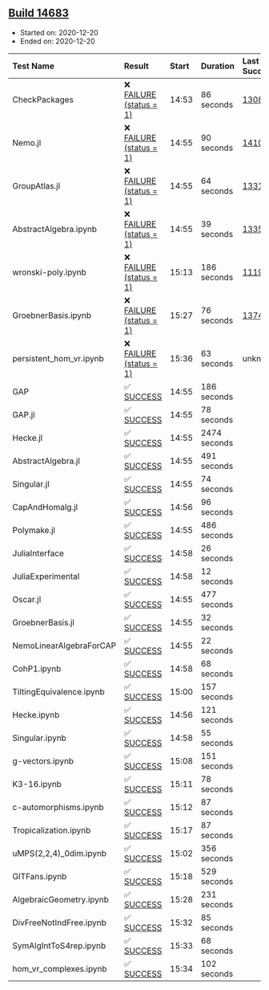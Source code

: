 ## [Build 14683](https://oscarci.mathematik.uni-kl.de/job/oscar/14683/)

* Started on: 2020-12-20
* Ended on: 2020-12-20

| Test Name    | Result | Start | Duration | Last Success | First Failure |
|:-------------|:-------|:------|:---------|:-------------|:--------------|
| CheckPackages | ❌ [FAILURE (status = 1)](https://oscarci.mathematik.uni-kl.de/job/oscar/14683/artifact/logs/build-14683/CheckPackages.log) | 14:53 | 86 seconds | [13085](https://oscarci.mathematik.uni-kl.de/job/oscar/13085/) | [13086](https://oscarci.mathematik.uni-kl.de/job/oscar/13086/) |
| Nemo.jl | ❌ [FAILURE (status = 1)](https://oscarci.mathematik.uni-kl.de/job/oscar/14683/artifact/logs/build-14683/Nemo.jl.log) | 14:55 | 90 seconds | [14101](https://oscarci.mathematik.uni-kl.de/job/oscar/14101/) | [14102](https://oscarci.mathematik.uni-kl.de/job/oscar/14102/) |
| GroupAtlas.jl | ❌ [FAILURE (status = 1)](https://oscarci.mathematik.uni-kl.de/job/oscar/14683/artifact/logs/build-14683/GroupAtlas.jl.log) | 14:55 | 64 seconds | [13311](https://oscarci.mathematik.uni-kl.de/job/oscar/13311/) | [13312](https://oscarci.mathematik.uni-kl.de/job/oscar/13312/) |
| AbstractAlgebra.ipynb | ❌ [FAILURE (status = 1)](https://oscarci.mathematik.uni-kl.de/job/oscar/14683/artifact/logs/build-14683/AbstractAlgebra.ipynb.log) | 14:55 | 39 seconds | [13355](https://oscarci.mathematik.uni-kl.de/job/oscar/13355/) | [13356](https://oscarci.mathematik.uni-kl.de/job/oscar/13356/) |
| wronski-poly.ipynb | ❌ [FAILURE (status = 1)](https://oscarci.mathematik.uni-kl.de/job/oscar/14683/artifact/logs/build-14683/wronski-poly.ipynb.log) | 15:13 | 186 seconds | [11192](https://oscarci.mathematik.uni-kl.de/job/oscar/11192/) | [11193](https://oscarci.mathematik.uni-kl.de/job/oscar/11193/) |
| GroebnerBasis.ipynb | ❌ [FAILURE (status = 1)](https://oscarci.mathematik.uni-kl.de/job/oscar/14683/artifact/logs/build-14683/GroebnerBasis.ipynb.log) | 15:27 | 76 seconds | [13748](https://oscarci.mathematik.uni-kl.de/job/oscar/13748/) | [13749](https://oscarci.mathematik.uni-kl.de/job/oscar/13749/) |
| persistent_hom_vr.ipynb | ❌ [FAILURE (status = 1)](https://oscarci.mathematik.uni-kl.de/job/oscar/14683/artifact/logs/build-14683/persistent_hom_vr.ipynb.log) | 15:36 | 63 seconds | unknown | unknown |
| GAP | ✅ [SUCCESS](https://oscarci.mathematik.uni-kl.de/job/oscar/14683/artifact/logs/build-14683/GAP.log) | 14:55 | 186 seconds |  |  |
| GAP.jl | ✅ [SUCCESS](https://oscarci.mathematik.uni-kl.de/job/oscar/14683/artifact/logs/build-14683/GAP.jl.log) | 14:55 | 78 seconds |  |  |
| Hecke.jl | ✅ [SUCCESS](https://oscarci.mathematik.uni-kl.de/job/oscar/14683/artifact/logs/build-14683/Hecke.jl.log) | 14:55 | 2474 seconds |  |  |
| AbstractAlgebra.jl | ✅ [SUCCESS](https://oscarci.mathematik.uni-kl.de/job/oscar/14683/artifact/logs/build-14683/AbstractAlgebra.jl.log) | 14:55 | 491 seconds |  |  |
| Singular.jl | ✅ [SUCCESS](https://oscarci.mathematik.uni-kl.de/job/oscar/14683/artifact/logs/build-14683/Singular.jl.log) | 14:55 | 74 seconds |  |  |
| CapAndHomalg.jl | ✅ [SUCCESS](https://oscarci.mathematik.uni-kl.de/job/oscar/14683/artifact/logs/build-14683/CapAndHomalg.jl.log) | 14:56 | 96 seconds |  |  |
| Polymake.jl | ✅ [SUCCESS](https://oscarci.mathematik.uni-kl.de/job/oscar/14683/artifact/logs/build-14683/Polymake.jl.log) | 14:55 | 486 seconds |  |  |
| JuliaInterface | ✅ [SUCCESS](https://oscarci.mathematik.uni-kl.de/job/oscar/14683/artifact/logs/build-14683/JuliaInterface.log) | 14:58 | 26 seconds |  |  |
| JuliaExperimental | ✅ [SUCCESS](https://oscarci.mathematik.uni-kl.de/job/oscar/14683/artifact/logs/build-14683/JuliaExperimental.log) | 14:58 | 12 seconds |  |  |
| Oscar.jl | ✅ [SUCCESS](https://oscarci.mathematik.uni-kl.de/job/oscar/14683/artifact/logs/build-14683/Oscar.jl.log) | 14:55 | 477 seconds |  |  |
| GroebnerBasis.jl | ✅ [SUCCESS](https://oscarci.mathematik.uni-kl.de/job/oscar/14683/artifact/logs/build-14683/GroebnerBasis.jl.log) | 14:55 | 32 seconds |  |  |
| NemoLinearAlgebraForCAP | ✅ [SUCCESS](https://oscarci.mathematik.uni-kl.de/job/oscar/14683/artifact/logs/build-14683/NemoLinearAlgebraForCAP.log) | 14:55 | 22 seconds |  |  |
| CohP1.ipynb | ✅ [SUCCESS](https://oscarci.mathematik.uni-kl.de/job/oscar/14683/artifact/logs/build-14683/CohP1.ipynb.log) | 14:58 | 68 seconds |  |  |
| TiltingEquivalence.ipynb | ✅ [SUCCESS](https://oscarci.mathematik.uni-kl.de/job/oscar/14683/artifact/logs/build-14683/TiltingEquivalence.ipynb.log) | 15:00 | 157 seconds |  |  |
| Hecke.ipynb | ✅ [SUCCESS](https://oscarci.mathematik.uni-kl.de/job/oscar/14683/artifact/logs/build-14683/Hecke.ipynb.log) | 14:56 | 121 seconds |  |  |
| Singular.ipynb | ✅ [SUCCESS](https://oscarci.mathematik.uni-kl.de/job/oscar/14683/artifact/logs/build-14683/Singular.ipynb.log) | 14:58 | 55 seconds |  |  |
| g-vectors.ipynb | ✅ [SUCCESS](https://oscarci.mathematik.uni-kl.de/job/oscar/14683/artifact/logs/build-14683/g-vectors.ipynb.log) | 15:08 | 151 seconds |  |  |
| K3-16.ipynb | ✅ [SUCCESS](https://oscarci.mathematik.uni-kl.de/job/oscar/14683/artifact/logs/build-14683/K3-16.ipynb.log) | 15:11 | 78 seconds |  |  |
| c-automorphisms.ipynb | ✅ [SUCCESS](https://oscarci.mathematik.uni-kl.de/job/oscar/14683/artifact/logs/build-14683/c-automorphisms.ipynb.log) | 15:12 | 87 seconds |  |  |
| Tropicalization.ipynb | ✅ [SUCCESS](https://oscarci.mathematik.uni-kl.de/job/oscar/14683/artifact/logs/build-14683/Tropicalization.ipynb.log) | 15:17 | 87 seconds |  |  |
| uMPS(2,2,4)_0dim.ipynb | ✅ [SUCCESS](https://oscarci.mathematik.uni-kl.de/job/oscar/14683/artifact/logs/build-14683/uMPS-2-2-4-_0dim.ipynb.log) | 15:02 | 356 seconds |  |  |
| GITFans.ipynb | ✅ [SUCCESS](https://oscarci.mathematik.uni-kl.de/job/oscar/14683/artifact/logs/build-14683/GITFans.ipynb.log) | 15:18 | 529 seconds |  |  |
| AlgebraicGeometry.ipynb | ✅ [SUCCESS](https://oscarci.mathematik.uni-kl.de/job/oscar/14683/artifact/logs/build-14683/AlgebraicGeometry.ipynb.log) | 15:28 | 231 seconds |  |  |
| DivFreeNotIndFree.ipynb | ✅ [SUCCESS](https://oscarci.mathematik.uni-kl.de/job/oscar/14683/artifact/logs/build-14683/DivFreeNotIndFree.ipynb.log) | 15:32 | 85 seconds |  |  |
| SymAlgIntToS4rep.ipynb | ✅ [SUCCESS](https://oscarci.mathematik.uni-kl.de/job/oscar/14683/artifact/logs/build-14683/SymAlgIntToS4rep.ipynb.log) | 15:33 | 68 seconds |  |  |
| hom_vr_complexes.ipynb | ✅ [SUCCESS](https://oscarci.mathematik.uni-kl.de/job/oscar/14683/artifact/logs/build-14683/hom_vr_complexes.ipynb.log) | 15:34 | 102 seconds |  |  |
